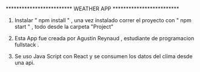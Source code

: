 ************************* WEATHER APP ************************* 

1) Instalar " npm install " , una vez instalado correr el proyecto con " npm start " , todo desde la carpeta "Project" 

2) Esta App fue creada por Agustin Reynaud , estudiante de programacion fullstack . 

3) Se uso Java Script con React y se consumen los datos del clima desde una api. 

